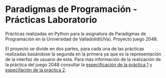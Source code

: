 # Paradigmas de Programación - Prácticas Laboratorio

Prácticas realizadas en Python para la asignatura de Paradigmas de Programación en la Universidad de Valladolid(UVa). Proyecto juego 2048.

El proyecto se divide en dos partes, para cada una de las prácticas realizadas basándose la segunda en la primera ya que es la representación de la interfaz de usuario de esta.
Para más información de la realización de la práctica del juego 2048 consultar la [especificación de la práctica 1](practica1/prac1920a.pdf) y [especifación de la práctica 2](practica2/prac1920b.pdf).
